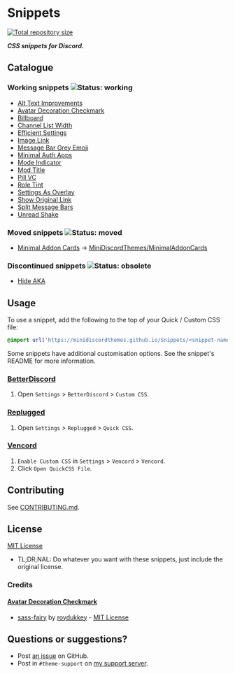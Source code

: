 [shield-repo-size]: https://img.shields.io/github/repo-size/Saltssaumure/template-discord-theme?label=Repository&style=flat-square "Total size"
[github]:           https://github.com/Saltssaumure/template-discord-theme
[issues]:           https://github.com/Saltssaumure/template-discord-theme/issues
[discord]:          https://discord.gg/uy8nKQVatp

[BetterDiscord]:    https://betterdiscord.app/
[Replugged]:        https://replugged.dev/
[Vencord]:          https://github.com/Vendicated/Vencord

# Snippets
[![Total repository size][shield-repo-size]][github]

***CSS snippets for Discord.***

## Catalogue
### Working snippets ![Status: working](https://img.shields.io/badge/status-working-green?style=flat-square)
- [Alt Text Improvements](AltTextImprovements)
- [Avatar Decoration Checkmark](AvatarDecorationCheckmark)
- [Billboard](Billboard)
- [Channel List Width](ChannelListWidth)
- [Efficient Settings](EfficientSettings)
- [Image Link](ImageLink)
- [Message Bar Grey Emoji](MessageBarGreyEmoji)
- [Minimal Auth Apps](MinimalAuthApps)
- [Mode Indicator](ModeIndicator)
- [Mod Title](ModTitle)
- [Pill VC](PillVC)
- [Role Tint](RoleTint)
- [Settings As Overlay](SettingsAsOverlay)
- [Show Original Link](ShowOriginalLink)
- [Split Message Bars](SplitMessageBars)
- [Unread Shake](UnreadShake)

### Moved snippets ![Status: moved](https://img.shields.io/badge/status-moved-yellow?style=flat-square)
- [Minimal Addon Cards](_dead/MinimalAddonCards) → [MiniDiscordThemes/MinimalAddonCards](https://github.com/MiniDiscordThemes/MinimalAddonCards)

### Discontinued snippets ![Status: obsolete](https://img.shields.io/badge/status-obsolete-red?style=flat-square)
- [Hide AKA](_dead/HideAKA)

## Usage
To use a snippet, add the following to the top of your Quick / Custom CSS file:
```css
@import url('https://minidiscordthemes.github.io/Snippets/<snippet-name>/main.css');
```
Some snippets have additional customisation options. See the snippet's README for more information.

### [BetterDiscord][BetterDiscord]
1. Open `Settings` > `BetterDiscord` > `Custom CSS`.

### [Replugged][Replugged]
1. Open `Settings` > `Replugged` > `Quick CSS`.

### [Vencord][Vencord]
1. `Enable Custom CSS` in `Settings` > `Vencord` > `Vencord`.
2. Click `Open QuickCSS File`.

## Contributing
See [CONTRIBUTING.md](.github/CONTRIBUTING.md).

## License
[MIT License](LICENSE)
- <span title="Too long; didn't read; not a lawyer">TL;DR;NAL</span>: Do whatever you want with these snippets, just include the original license.

### Credits
#### [Avatar Decoration Checkmark](AvatarDecorationCheckmark)
- [sass-fairy](https://github.com/roydukkey/sass-fairy) by [roydukkey](https://github.com/roydukkey) - [MIT License](https://github.com/roydukkey/sass-fairy/blob/master/LICENSE)

## Questions or suggestions?
- Post [an issue][issues] on GitHub.
- Post in `#theme-support` on [my support server][discord].